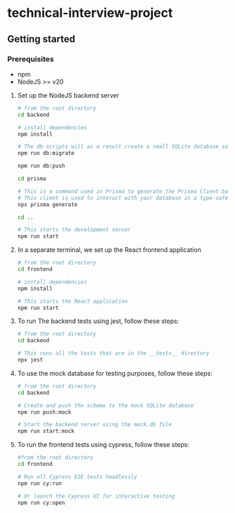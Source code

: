 # technical-interview-project

## Getting started

### Prerequisites

- npm
- NodeJS >= v20

1. Set up the NodeJS backend server

   ```sh
   # from the root directory
   cd backend
   
   # install dependencies
   npm install
   
   # The db-scripts will as a result create a small SQLite database so you can use it in your local development
   npm run db:migrate
   
   npm run db:push
   
   cd prisma
   
   # This is a command used in Prisma to generate the Prisma Client based on your Prisma schema (schema.prisma file). 
   # This client is used to interact with your database in a type-safe manner.
   npx prisma generate
   
   cd ..
   
   # This starts the development server
   npm run start
   ```



2. In a separate terminal, we set up the React frontend application
   ```sh
   # from the root directory
   cd frontend
   
   # install dependencies
   npm install
   
   # This starts the React application
   npm run start
   ```

3. To run The backend tests using jest, follow these steps:
   ```sh
   # from the root directory
   cd backend
   
   # This runs all the tests that are in the __tests__ directory
   npx jest
   ```

4. To use the mock database for testing purposes, follow these steps:
   ```sh
   # from the root directory
   cd backend

   # Create and push the schema to the mock SQLite database
   npm run push:mock

   # Start the backend server using the mock.db file
   npm run start:mock
   ```
5. To run the frontend tests using cypress, follow these steps:
   ```sh
   #from the root directory
   cd frontend

   # Run all Cypress E2E tests headlessly
   npm run cy:run

   # Or launch the Cypress UI for interactive testing
   npm run cy:open
   ```
